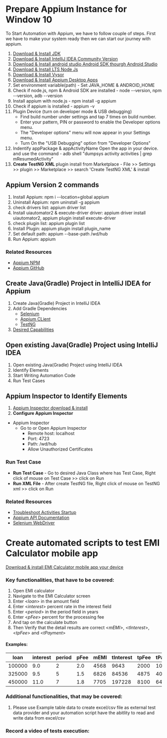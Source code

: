 # Prepare Appium Instance for Window 10
To Start Automation with Appium, we have to follow couple of steps.
First we have to make your system ready then we can start our journey with appium.

1. [Download & Install JDK](https://www.oracle.com/java/technologies/javase/jdk11-archive-downloads.html)
2. [Download & Install IntelliJ IDEA Community Version](https://www.jetbrains.com/idea/download/)
3. [Download & Install android studio Android SDK thourgh Android Studio](https://developer.android.com/studio)
4. [Download & Install LTS Node Js](https://nodejs.org/en/download/)
5. [Download & Install Vysor](https://www.vysor.io/download/)
6. [Download & Install Appium Desktop Apps](https://github.com/appium/appium-desktop/releases/)
7. Set environment variable(path) -  Set JAVA_HOME & ANDROID_HOME
8. Check if node.js, npm & Android SDK are installed - node --version, npm --version, adb --version
9. Install appium with node.js - npm install -g appium
10. Check if appium is installed - appium -v
11. Plugin Device (turn on developer mode & USB debugging)    
    -  Find build number under settings and tap 7 times on build number.    
    - Enter your pattern, PIN or password to enable the Developer options menu.    
    - The "Developer options" menu will now appear in your Settings menu.    
    - Turn On the "USB Debugging" option from "Developer Options"
12. Indentify appPackage & appActivityName
    Open the app in your device. and use the command - adb shell "dumpsys activity activities | grep mResumedActivity"
13. **Create TestNG XML** plugin install from Marketplace - File >> Settings >> plugin >> Marketplace >> search 'Create
      TestNG XML' & install

## Appium Version 2 commands
1. Install Appium: npm i --location=global appium
2. Uninstall Appium: npm uninstall -g appium
3. check drivers list: appium driver list
4. Install uiautomator2 & execute-driver driver: appium driver install uiautomator2, appium plugin install execute-driver
5. check plugin list: appium plugin list
6. Install Plugin: appium plugin install plugin_name
7. Set default path: appium --base-path /wd/hub
8. Run Appium: appium

### Related Resources
* [Appium NPM](https://www.npmjs.com/package/appium)
* [Appium GitHub](https://github.com/appium/appium)

##  Create Java(Gradle) Project in IntelliJ IDEA for Appium
1. Create Java(Gradle) Project in IntelliJ IDEA
2. Add Gradle Dependencies   
    - [Selenium](https://mvnrepository.com/artifact/org.seleniumhq.selenium/selenium-java)
    - [Appium CLient](https://mvnrepository.com/artifact/io.appium/java-client)    
     - [TestNG](https://mvnrepository.com/artifact/org.testng/testng)
3. [Desired Capabilities](https://appium.io/docs/en/writing-running-appium/caps/)

## Open existing Java(Gradle) Project using IntelliJ IDEA
1. Open existing Java(Gradle) Project using IntelliJ IDEA   
2. Identify Elements
3. Start Writing Automation Code
4. Run Test Cases

## Appium Inspector to Identify Elements
1. [Appium Inspector download & install](https://github.com/appium/appium-inspector/releases)
2. **Configure  Appium Inspector**
 - Appium Inspector
    -  Go to or Open Appium Inspector
        -  Remote host: localhost
        -  Port: 4723
        - Path: /wd/hub
        - Allow Unauthorized Certificates

### Run Test Case
* **Run Test Case** - Go to desired Java Class where has Test Case, Right click of mouse on Test Case >> click on Run
* **Run XML File** - After create TestNG file, Right click of mouse on TestNG xml >> click on Run

### Related Resources
* [Troubleshoot Activities Startup](https://appium.io/docs/en/writing-running-appium/android/activity-startup/)
* [Appium API Documentation](https://appium.io/docs/en/about-appium/api/)
* [Selenium WebDriver](https://www.selenium.dev/documentation/webdriver/)

# Create automated scripts to test EMI Calculator mobile app
[Download & install EMI Calculator mobile app your device](https://github.com/hiromia006/mobileAutomation/blob/main/src/test/resources/emi-calculator.apk)

### Key functionalities, that have to be covered:
1. Open EMI calculator
2. Navigate to the EMI Calculator screen
3. Enter <*loan*> in the amount field
4. Enter <*interest*> percent rate in the interest field
5. Enter <*period*> in the period field in years
6. Enter <*pFee*> percent for the processing fee
7. And tap on the calculate button
8. Then Verify that the detail results are correct <*mEMI*>, <*tInterest*>, <*tpFee*> and <*tPayment*>

#### Examples:

| loan    | interest | period | pFee | mEMI  | tInterest | tpFee | tPayment |
|---------|----------|--------|------|-------|-----------|-------|----------|
|  100000 |  9.0     |  2     |  2.0 |  4568 |  9643     |  2000 |  109643  |
|  325000 |  9.5     |  5     |  1.5 |  6826 |  84536    |  4875 |  409536  |
|  450000 |  11.0    |  7     |  1.8 |  7705 |  197228   |  8100 |  647228  |

### Additional functionalities, that may be covered:
1. Please use Example table data to create excel/csv file as external test data provider and your automation script have the abitlity to read and write data from excel/csv

### Record a video of tests execution:
